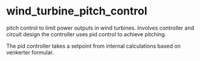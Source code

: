 # wind_turbine_pitch_control
pitch control to limit power outputs in wind turbines. Involves controller and circuit design
the controller uses pid control to achieve pitching.


The pid controller takes a setpoint from internal calculations based on venkerter formular.
